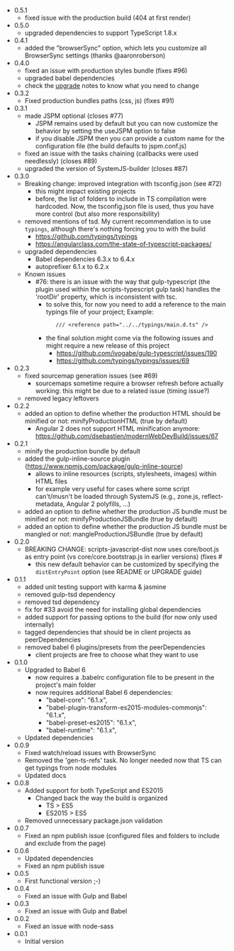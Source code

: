 * 0.5.1
  * fixed issue with the production build (404 at first render)
* 0.5.0
  * upgraded dependencies to support TypeScript 1.8.x
* 0.4.1
  * added the "browserSync" option, which lets you customize all BrowserSync settings (thanks @aaronroberson)
* 0.4.0
  * fixed an issue with production styles bundle (fixes #96)
  * upgraded babel dependencies
  * check the [upgrade](UPGRADE.MD) notes to know what you need to change
* 0.3.2
  * Fixed production bundles paths (css, js) (fixes #91)
* 0.3.1
  * made JSPM optional (closes #77)
	* JSPM remains used by default but you can now customize the behavior by setting the useJSPM option to false
	* if you disable JSPM then you can provide a custom name for the configuration file (the build defaults to jspm.conf.js)
  * fixed an issue with the tasks chaining (callbacks were used needlessly) (closes #89)
  * upgraded the version of SystemJS-builder (closes #87)
* 0.3.0
  * Breaking change: improved integration with tsconfig.json (see #72)
	* this might impact existing projects
	* before, the list of folders to include in TS compilation were hardcoded. Now, the tsconfig.json file is used, thus you have more control (but also more responsibility)
  * removed mentions of tsd. My current recommendation is to use `typings`, although there's nothing forcing you to with the build
	  * https://github.com/typings/typings
	  * https://angularclass.com/the-state-of-typescript-packages/
  * upgraded dependencies
	* Babel dependencies 6.3.x to 6.4.x
	* autoprefixer 6.1.x to 6.2.x
  * Known issues
	* #76: there is an issue with the way that gulp-typescript (the plugin used within the scripts-typescript gulp task) handles the 'rootDir' property, which is inconsistent with tsc.
	  * to solve this, for now you need to add a reference to the main typings file of your project; Example:
		```
		   /// <reference path="../../typings/main.d.ts" />
		```
	  * the final solution might come via the following issues and might require a new release of this project
		* https://github.com/ivogabe/gulp-typescript/issues/190
		* https://github.com/typings/typings/issues/69
* 0.2.3
  * fixed sourcemap generation issues (see #69)
	* sourcemaps sometime require a browser refresh before actually working: this might be due to a related issue (timing issue?)
  * removed legacy leftovers
* 0.2.2
  * added an option to define whether the production HTML should be minified or not: minifyProductionHTML (true by default)
	* Angular 2 does not support HTML minification anymore: https://github.com/dsebastien/modernWebDevBuild/issues/67
* 0.2.1
  * minify the production bundle by default
  * added the gulp-inline-source plugin (https://www.npmjs.com/package/gulp-inline-source)
	* allows to inline resources (scripts, stylesheets, images) within HTML files
	* for example very useful for cases where some script can't/musn't be loaded through SystemJS (e.g., zone.js, reflect-metadata, Angular 2 polyfills, ...)
  * added an option to define whether the production JS bundle must be minified or not: minifyProductionJSBundle (true by default)
  * added an option to define whether the production JS bundle must be mangled or not: mangleProductionJSBundle (true by default)
* 0.2.0
  * BREAKING CHANGE: scripts-javascript-dist now uses core/boot.js as entry point (vs core/core.bootstrap.js in earlier versions) (fixes #
	* this new default behavior can be customized by specifying the `distEntryPoint` option (see README or UPGRADE guide)
* 0.1.1
  * added unit testing support with karma & jasmine
  * removed gulp-tsd dependency
  * removed tsd dependency
  * fix for #33 avoid the need for installing global dependencies
  * added support for passing options to the build (for now only used internally)
  * tagged dependencies that should be in client projects as peerDependencies
  * removed babel 6 plugins/presets from the peerDependencies
	* client projects are free to choose what they want to use
* 0.1.0
  * Upgraded to Babel 6
	* now requires a .babelrc configuration file to be present in the project's main folder
	* now requires additional Babel 6 dependencies:
	  * "babel-core": "6.1.x",
	  * "babel-plugin-transform-es2015-modules-commonjs": "6.1.x",
	  * "babel-preset-es2015": "6.1.x",
	  * "babel-runtime": "6.1.x",
  * Updated dependencies
* 0.0.9
  * Fixed watch/reload issues with BrowserSync
  * Removed the 'gen-ts-refs' task. No longer needed now that TS can get typings from node modules
  * Updated docs
* 0.0.8
  * Added support for both TypeScript and ES2015
	* Changed back the way the build is organized
	  * TS > ES5
	  * ES2015 > ES5
  * Removed unnecessary package.json validation
* 0.0.7
  * Fixed an npm publish issue (configured files and folders to include and exclude from the page)
* 0.0.6
  * Updated dependencies
  * Fixed an npm publish issue
* 0.0.5
  * First functional version ;-)
* 0.0.4
  * Fixed an issue with Gulp and Babel
* 0.0.3
  * Fixed an issue with Gulp and Babel
* 0.0.2
  * Fixed an issue with node-sass
* 0.0.1
  * Initial version
